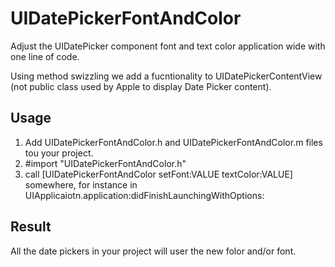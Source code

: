 # UIDatePickerFontAndColor

Adjust the UIDatePicker component font and text color application wide with one line of code.

Using method swizzling we add a fucntionality to UIDatePickerContentView (not public class used by Apple to display Date Picker content).

## Usage

1) Add UIDatePickerFontAndColor.h and UIDatePickerFontAndColor.m files tou your project.
2) #import "UIDatePickerFontAndColor.h" 
3) call [UIDatePickerFontAndColor setFont:VALUE textColor:VALUE] somewhere, for instance in UIApplicaiotn.application:didFinishLaunchingWithOptions:

## Result

All the date pickers in your project will user the new folor and/or font.

